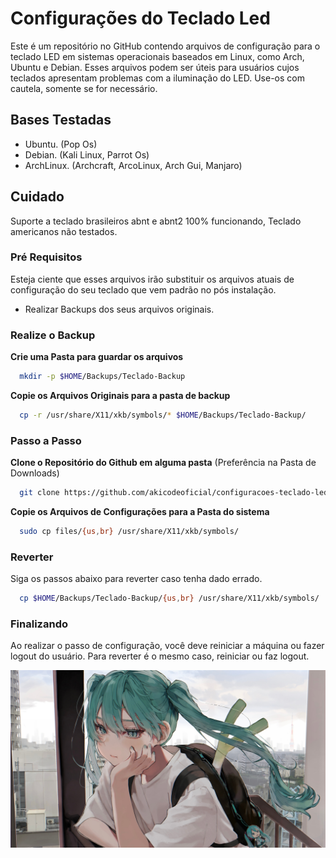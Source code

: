 # Configurações do Teclado Led

Este é um repositório no GitHub contendo arquivos de configuração para o teclado LED em sistemas operacionais baseados em Linux, como Arch, Ubuntu e Debian. Esses arquivos podem ser úteis para usuários cujos teclados apresentam problemas com a iluminação do LED. Use-os com cautela, somente se for necessário.

## Bases Testadas

- Ubuntu. (Pop Os)
- Debian. (Kali Linux, Parrot Os)
- ArchLinux. (Archcraft, ArcoLinux, Arch Gui, Manjaro)

## Cuidado

Suporte a teclado brasileiros abnt e abnt2 100% funcionando, Teclado americanos não testados.

### Pré Requisitos

Esteja ciente que esses arquivos irão substituir os arquivos atuais de configuração do seu teclado que vem padrão no pós instalação.

- Realizar Backups dos seus arquivos originais.

### Realize o Backup

**Crie uma Pasta para guardar os arquivos**

```sh
  mkdir -p $HOME/Backups/Teclado-Backup
```

**Copie os Arquivos Originais para a pasta de backup**

```sh
  cp -r /usr/share/X11/xkb/symbols/* $HOME/Backups/Teclado-Backup/
 ```

### Passo a Passo

**Clone o Repositório do Github em alguma pasta** (Preferência na Pasta de Downloads)

```sh
  git clone https://github.com/akicodeoficial/configuracoes-teclado-led.git
```

**Copie os Arquivos de Configurações para a Pasta do sistema**

```sh
  sudo cp files/{us,br} /usr/share/X11/xkb/symbols/
```

### Reverter

Siga os passos abaixo para reverter caso tenha dado errado.

```sh
  cp $HOME/Backups/Teclado-Backup/{us,br} /usr/share/X11/xkb/symbols/
 ```
 
 ### Finalizando
 
 Ao realizar o passo de configuração, você deve reiniciar a máquina ou fazer logout do usuário. Para reverter é o mesmo caso, reiniciar ou faz logout.

![Hatsune Miku](./background.jpg)
